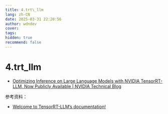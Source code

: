 ```yaml
---
title: 4.trt\_llm
lang: zh-CN
date: 2025-03-31 22:20:56
author: wdndev
cover: 
tags:
hidden: true
recommend: false
---
```


# 4.trt\_llm

-   [Optimizing Inference on Large Language Models with NVIDIA TensorRT-LLM, Now Publicly Available | NVIDIA Technical Blog](https://developer.nvidia.com/blog/optimizing-inference-on-llms-with-tensorrt-llm-now-publicly-available/ "Optimizing Inference on Large Language Models with NVIDIA TensorRT-LLM, Now Publicly Available | NVIDIA Technical Blog")

参考资料：

-   [Welcome to TensorRT-LLM’s documentation!](https://nvidia.github.io/TensorRT-LLM/ "Welcome to TensorRT-LLM’s documentation!")
